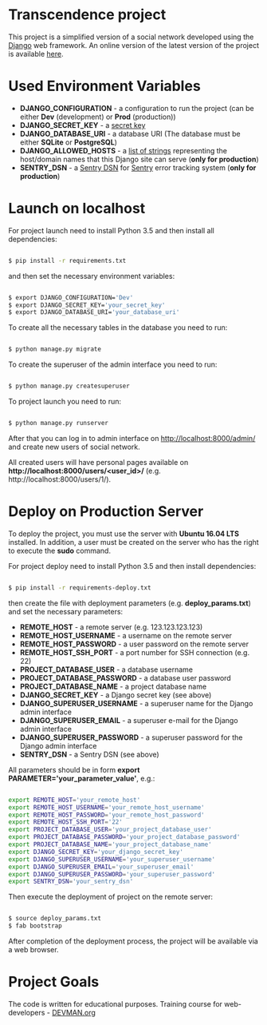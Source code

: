 # Transcendence project

This project is a simplified version of a social network developed using the [Django](https://www.djangoproject.com/) web framework.
An online version of the latest version of the project is available [here](http://83.220.170.27/).

# Used Environment Variables

* **DJANGO_CONFIGURATION** - a configuration to run the project (can be either **Dev** (development) or **Prod** (production))
* **DJANGO_SECRET_KEY** - a [secret key](https://docs.djangoproject.com/en/2.1/ref/settings/#std:setting-SECRET_KEY)
* **DJANGO_DATABASE_URI** - a database URI (The database must be either **SQLite** or **PostgreSQL**)
* **DJANGO_ALLOWED_HOSTS** - a [list of strings](https://docs.djangoproject.com/en/2.1/ref/settings/#std:setting-ALLOWED_HOSTS) representing the host/domain names that this Django site can serve (**only for production**)
* **SENTRY_DSN** - a [Sentry DSN](https://docs.sentry.io/error-reporting/configuration/?platform=python#dsn) for [Sentry](https://docs.sentry.io/) error tracking system (**only for production**)

# Launch on localhost

For project launch need to install Python 3.5 and then install all dependencies:

```bash

$ pip install -r requirements.txt

```

and then set the necessary environment variables:

```bash

$ export DJANGO_CONFIGURATION='Dev'
$ export DJANGO_SECRET_KEY='your_secret_key'
$ export DJANGO_DATABASE_URI='your_database_uri'

```

To create all the necessary tables in the database you need to run:

```bash

$ python manage.py migrate

```

To create the superuser of the admin interface you need to run:

```bash

$ python manage.py createsuperuser

```

To project launch you need to run:

```bash

$ python manage.py runserver

```

After that you can log in to admin interface on [http://localhost:8000/admin/](http://localhost:8000/admin/) and create new users of social network.

All created users will have personal pages available on **http://localhost:8000/users/<user_id>/** (e.g. http://localhost:8000/users/1/).

# Deploy on Production Server

To deploy the project, you must use the server with **Ubuntu 16.04 LTS** installed.
In addition, a user must be created on the server who has the right to execute the **sudo** command.

For project deploy need to install Python 3.5 and then install dependencies:

```bash

$ pip install -r requirements-deploy.txt

```
then create the file with deployment parameters (e.g. **deploy_params.txt**) and set the necessary parameters:

* **REMOTE_HOST** - a remote server (e.g. 123.123.123.123)
* **REMOTE_HOST_USERNAME** - a username on the remote server
* **REMOTE_HOST_PASSWORD** - a user password on the remote server
* **REMOTE_HOST_SSH_PORT** - a port number for SSH connection (e.g. 22)
* **PROJECT_DATABASE_USER** - a database username
* **PROJECT_DATABASE_PASSWORD** - a database user password
* **PROJECT_DATABASE_NAME** - a project database name
* **DJANGO_SECRET_KEY** - a Django secret key (see above)
* **DJANGO_SUPERUSER_USERNAME** - a superuser name for the Django admin interface
* **DJANGO_SUPERUSER_EMAIL** - a superuser e-mail for the Django admin interface
* **DJANGO_SUPERUSER_PASSWORD** - a superuser password for the Django admin interface
* **SENTRY_DSN** - a Sentry DSN (see above)

All parameters should be in form **export PARAMETER='your_parameter_value'**, e.g.:

```bash

export REMOTE_HOST='your_remote_host'
export REMOTE_HOST_USERNAME='your_remote_host_username'
export REMOTE_HOST_PASSWORD='your_remote_host_password'
export REMOTE_HOST_SSH_PORT='22'
export PROJECT_DATABASE_USER='your_project_database_user'
export PROJECT_DATABASE_PASSWORD='your_project_database_password'
export PROJECT_DATABASE_NAME='your_project_database_name'
export DJANGO_SECRET_KEY='your_django_secret_key'
export DJANGO_SUPERUSER_USERNAME='your_superuser_username'
export DJANGO_SUPERUSER_EMAIL='your_superuser_email'
export DJANGO_SUPERUSER_PASSWORD='your_superuser_password'
export SENTRY_DSN='your_sentry_dsn'

```

Then execute the deployment of project on the remote server:

```bash

$ source deploy_params.txt
$ fab bootstrap

```

After completion of the deployment process, the project will be available via a web browser.

# Project Goals

The code is written for educational purposes. Training course for web-developers - [DEVMAN.org](https://devman.org)
